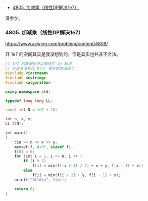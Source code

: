 
<!-- @import "[TOC]" {cmd="toc" depthFrom=1 depthTo=6 orderedList=false} -->

<!-- code_chunk_output -->

- [4805. 加减乘（线性DP解决1e7）](#-4805-加减乘线性dp解决1e7)

<!-- /code_chunk_output -->

没参加。

### 4805. 加减乘（线性DP解决1e7）

https://www.acwing.com/problem/content/4808/

开 1e7 的空间其实是我没想到的，但是其实也并非不合法。

```cpp
// 1e7 的数据也可以被线性 dp 解决
// 好奇有没有比 O(n) 更好的方法呢？
#include <iostream>
#include <cstring>
#include <algorithm>

using namespace std;

typedef long long LL;

const int N = 1e7 + 10;

int n, x, y;
LL f[N];

int main()
{
    cin >> n >> x >> y;
    memset(f, 0x3f, sizeof f);
    f[0] = 0;
    for (int i = 1; i <= n; i ++ )
        if (i % 2)
            f[i] = min(f[(i + 1) / 2] + x + y, f[i - 1] + x);
        else
            f[i] = min(f[i / 2] + y, f[i - 1] + x);
    printf("%lld\n", f[n]);

    return 0;
}
```
